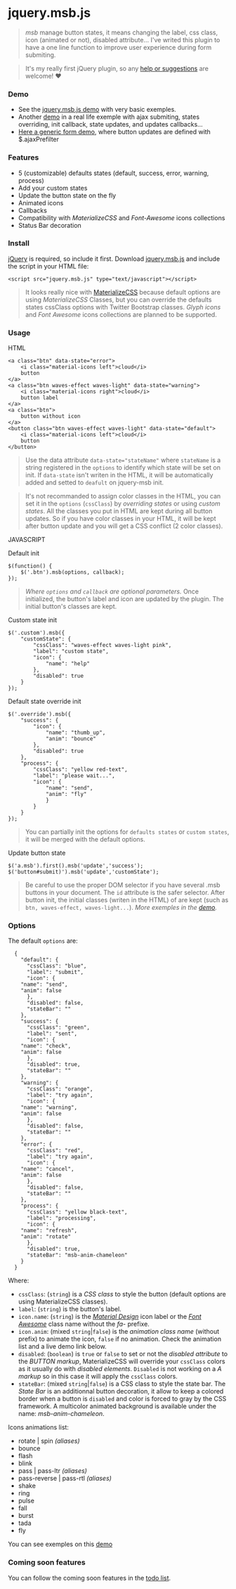 # jquery.msb.js #

> *msb* manage button states, it means changing the label, css class, icon (animated or not), disabled attribute... I've writed this plugin to have a one line function to improve user experience during form submiting.

> It's my really first jQuery plugin, so any [help or suggestions](https://github.com/fchaussin/jquery-multi-state-button/issues) are welcome! ♥

### Demo

- See the [jquery.msb.js demo](https://codepen.io/fchaussin/pen/vejWKG) with very basic exemples.
- Another [demo](https://codepen.io/fchaussin/pen/mBKjzO) in a real life exemple with ajax submiting, states overriding, init callback, state updates, and updates callbacks...
- [Here a generic form demo](https://codepen.io/fchaussin/pen/EwdwRg), where button updates are defined with $.ajaxPrefilter

### Features

- 5 (customizable) defaults states (default, success, error, warning, process)
- Add your custom states
- Update the button state on the fly
- Animated icons
- Callbacks
- Compatibility with *MaterializeCSS* and *Font-Awesome* icons collections
- Status Bar decoration

### Install

[jQuery](http://jquery.com/download/) is required, so include it first.
  Download [jquery.msb.js](https://raw.githubusercontent.com/fchaussin/jquery-multi-state-button/master/jquery.msb.js) and include the script in your HTML file:

	<script src="jquery.msb.js" type="text/javascript"></script>

> It looks really nice with [MaterializeCSS](https://github.com/Dogfalo/materialize) because default options are using *MaterializeCSS* Classes, but you can override the defaults states cssClass options with Twitter Bootstrap classes. 
> *Glyph icons* and *Font Awesome* icons collections are planned to be supported.
	

### Usage

HTML

	<a class="btn" data-state="error">
		<i class="material-icons left">cloud</i>
		button
	</a>
	<a class="btn waves-effect waves-light" data-state="warning">
		<i class="material-icons right">cloud</i>
		button label
	</a>
	<a class="btn">
		button without icon
	</a>
	<button class="btn waves-effect waves-light" data-state="default">
		<i class="material-icons left">cloud</i>
		button
	</button>

> Use the data attribute `data-state="stateName"` where `stateName` is a string registered in the `options` to identify which state will be set on init. If `data-state` isn't writen in the HTML, it will be automatically added and setted to `deafult` on jquery-msb init. 

>  It's not recommanded to assign color classes in the HTML, you can set it in the `options` (`cssClass`) by *overriding states* or using *custom states*. All the classes you put in HTML are kept during all button updates. So if you have color classes in your HTML, it will be kept after button update and you will get a CSS conflict (2 color classes).


JAVASCRIPT

Default init

	$(function() {
		$('.btn').msb(options, callback);
	});
> *Where `options` and `callback` are optional parameters.* 
> Once initialized, the button's label and icon are updated by the plugin. The initial button's classes are kept.

Custom state init

	$('.custom').msb({
		"customState": {
			"cssClass": "waves-effect waves-light pink",
			"label": "custom state",
			"icon": {
				"name": "help"
			},
			"disabled": true
		}
	});

Default state override init

	$('.override').msb({
		"success": {
			"icon": {
				"name": "thumb_up", 
				"anim": "bounce"
			},
			"disabled": true
		},
		"process": {
			"cssClass": "yellow red-text",
			"label": "please wait...",
			"icon": {
				"name": "send", 
				"anim": "fly"
				}
		    }
		}
	});

> You can partially init the options for `defaults states` or `custom states`, it will be merged with the default options.

Update button state

	$('a.msb').first().msb('update','success');
	$('button#submit)').msb('update','customState');	

> Be careful to use the proper DOM selector if you have several .msb buttons in your document. The `id` attribute is the safer selector.
> After button init, the initial classes (writen in the HTML) of are kept (such as `btn, waves-effect, waves-light...`).
*More exemples in the [demo](https://codepen.io/fchaussin/pen/vejWKG).*

### Options

The default `options` are:

	  {
	    "default": {
	      "cssClass": "blue",
	      "label": "submit",
	      "icon": {
		"name": "send", 
		"anim": false
	      },
	      "disabled": false,
	      "stateBar": ""
	    },
	    "success": {
	      "cssClass": "green",
	      "label": "sent",
	      "icon": {
		"name": "check",
		"anim": false
	      },
	      "disabled": true,
	      "stateBar": ""
	    },
	    "warning": {
	      "cssClass": "orange",
	      "label": "try again",
	      "icon": {
		"name": "warning",
		"anim": false
	      },
	      "disabled": false,
	      "stateBar": ""
	    },
	    "error": {
	      "cssClass": "red",
	      "label": "try again",
	      "icon": {
		"name": "cancel",
		"anim": false
	      },
	      "disabled": false,
	      "stateBar": ""
	    },
	    "process": {
	      "cssClass": "yellow black-text",
	      "label": "processing",
	      "icon": {
		"name": "refresh",
		"anim": "rotate"
	      },
	      "disabled": true,
	      "stateBar": "msb-anim-chameleon"
	    }
	  }

Where:

- `cssClass`: (`string`) is a *CSS class* to style the button (default options are using MaterializeCSS classes).
- `label`: (`string`) is the button's label.
- `icon.name`: (`string`) is the [*Material Design*](https://material.io/icons/) icon label or the [*Font Awesome*](http://fontawesome.io/icons/) class name without the *fa-* prefixe.
- `icon.anim`: (mixed `string`|`false`) is the *animation class name* (without prefix) to animate the icon, `false` if no animation. Check the animation list and a live demo link below.
- `disabled`: (`boolean`) is `true` or `false` to set or not the *disabled attribute* to the *BUTTON markup*, MaterializeCSS will override your `cssClass` colors as it usually do with *disabled elements*. `Disabled` is not working on a *A markup* so in this case it will apply the `cssClass` colors.
- `stateBar`: (mixed `string`|`false`) is a CSS class to style the state bar. The *State Bar* is an additionnal button decoration, it allow to keep a colored border when a button is `disabled` and color is forced to gray by the CSS framework. A multicolor animated background is available under the name: *msb-anim-chameleon*.


Icons animations list:
- rotate | spin *(aliases)*
- bounce
- flash
- blink
- pass | pass-ltr *(aliases)*
- pass-reverse | pass-rtl *(aliases)*
- shake
- ring
- pulse
- fall
- burst
- tada
- fly

You can see exemples on this [demo](https://codepen.io/fchaussin/pen/vejWKG) 

### Coming soon features

You can follow the coming soon features in the [todo list](https://github.com/fchaussin/jquery-multi-state-button/projects/1).

